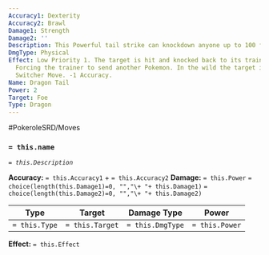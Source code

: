 ```yaml
---
Accuracy1: Dexterity
Accuracy2: Brawl
Damage1: Strength
Damage2: ''
Description: This Powerful tail strike can knockdown anyone up to 100 feet away!
DmgType: Physical
Effect: Low Priority 1. The target is hit and knocked back to its trainer, stunned.
  Forcing the trainer to send another Pokemon. In the wild the target is sent away.
  Switcher Move. -1 Accuracy.
Name: Dragon Tail
Power: 2
Target: Foe
Type: Dragon
---
```


#PokeroleSRD/Moves

### `= this.name` 
*`= this.Description`*

**Accuracy:** `= this.Accuracy1` + `= this.Accuracy2`
**Damage:** `= this.Power` `= choice(length(this.Damage1)=0, "","\+ "+ this.Damage1)` `= choice(length(this.Damage2)=0, "","\+ "+ this.Damage2)`

| Type          | Target          | Damage Type          | Power          |
| ------------- | --------------- | ---------------- | -------------- |
| `= this.Type` | `= this.Target` | `= this.DmgType` | `= this.Power` | 

**Effect:** `= this.Effect`